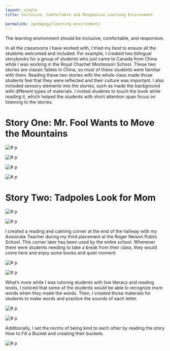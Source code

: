 ```yaml
---
layout: single
title: Inclusive, Comfortable and Responsive Learning Environment

permalink: /pedagogy/learning-environment/
---
```


The learning environment should be inclusive, comfortable, and responsive.

In all the classrooms I have worked with, I tried my best to ensure all the students welcomed and included. For example, I created two bilingual storybooks for a group of students who just came to Canada from China while I was working in the Royal Chachet Montessori School. These two stories are classic fables in China, so most of these students were familiar with them. Reading these two stories with the whole class made those students feel that they were reflected and their culture was important. I also included sensory elements into the stories, such as made the background with different types of materials. I invited students to touch the book while reading it, which helped the students with short attention span focus on listening to the stories.

# Story One: Mr. Fool Wants to Move the Mountains



![# p](/blog/assets/images/12-Pedagogy.png)

![# p](/blog/assets/images/13-Pedagogy.png)

![# p](/blog/assets/images/14-Pedagogy.png)

![# p](/blog/assets/images/15-Pedagogy.png)


# Story Two: Tadpoles Look for Mom

![# p](/blog/assets/images/16-Pedagogy.png)

![# p](/blog/assets/images/17-Pedagogy.png)

I created a reading and calming corner at the end of the hallway with my Assoicate Teacher during my third placement at the Roger Neison Public School. This corner later has been used by the entire school. Whenever there were students needing to take a break from their class, they would come here and enjoy some books and quiet moment.

![# p](/blog/assets/images/18-Pedagogy.png)

![# p](/blog/assets/images/19-Pedagogy.png)

What’s more while I was tutoring students with low literacy and reading levels, I noticed that some of the students would be able to recognize more words when they made the words. Then, I created those materials for students to make words and practice the sounds of each letter.

![# p](/blog/assets/images/20-Pedagogy.png)

![# p](/blog/assets/images/21-Pedagogy.png)

Additionally, I set the norms of being kind to each other by reading the story How to Fill a Bucket and creating their buckets.

![# p](/blog/assets/images/22-Pedagogy.png)
